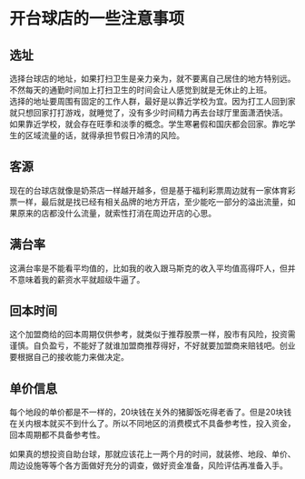 # 开台球店的一些注意事项

## 选址

选择台球店的地址，如果打扫卫生是亲力亲为，就不要离自己居住的地方特别远。不然每天的通勤时间加上打扫卫生的时间会让人感觉到就是无休止的上班。  
选择的地址要周围有固定的工作人群，最好是以靠近学校为宜。因为打工人回到家就只想回家打打游戏，就睡觉了，没有多少时间精力再去台球厅里面潇洒快活。
如果靠近学校，就会存在旺季和淡季的概念。学生寒暑假和国庆都会回家。靠吃学生的区域流量的话，就得承担节假日冷清的风险。  

## 客源
现在的台球店就像是奶茶店一样越开越多，但是基于福利彩票周边就有一家体育彩票一样，最后就是找已经有相关品牌的地方开店，至少能吃一部分的溢出流量，如果原来的店都没什么流量，就索性打消在周边开店的心思。

## 满台率
这满台率是不能看平均值的，比如我的收入跟马斯克的收入平均值高得吓人，但并不意味着我的薪资水平就超级牛逼了。

## 回本时间
这个加盟商给的回本周期仅供参考，就类似于推荐股票一样，股市有风险，投资需谨慎。自负盈亏，不能好了就谁加盟商推荐得好，不好就要加盟商来赔钱吧。创业要根据自己的接收能力来做决定。  

## 单价信息

每个地段的单价都是不一样的，20块钱在关外的猪脚饭吃得老香了。但是20块钱在关内根本就买不到什么了。所以不同地区的消费模式不具备参考性，投入资金，回本周期都不具备参考性。

如果真的想投资自助台球，那就应该花上一两个月的时间，就装修、地段、单价、周边设施等等个各方面做好充分的调查，做好资金准备，风险评估再准备入手。
